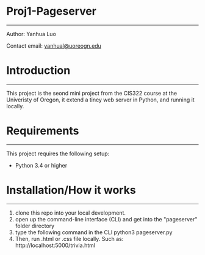 # Proj1-Pageserver
---------------------------------------------
Author: Yanhua Luo

Contact email: yanhual@uoreogn.edu

# Introduction
-------------------------------
This project is the seond mini project from the CIS322 course at the Univeristy of Oregon, it extend a tiney web server in Python, and running it locally.

# Requirements
-----------------------------------
This project requires the following setup:
* Python 3.4 or higher

# Installation/How it works
-----------------------------------------------------------
1) clone this repo into your local development.
2) open up the command-line interface (CLI) and get into the "pageserver" folder directory
3) type the following command in the CLI
    python3 pageserver.py
4) Then, run .html or .css file locally. Such as: http://localhost:5000/trivia.html

